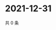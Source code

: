 # 2021-12-31

共 0 条

<!-- BEGIN WEIBO -->
<!-- 最后更新时间 Fri Dec 31 2021 00:22:48 GMT+0800 (China Standard Time) -->

<!-- END WEIBO -->
